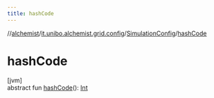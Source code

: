 ```yaml
---
title: hashCode
---
```

//[alchemist](../../../index.html)/[it.unibo.alchemist.grid.config](../index.html)/[SimulationConfig](index.html)/[hashCode](hash-code.html)



# hashCode



[jvm]\
abstract fun [hashCode](hash-code.html)(): [Int](https://kotlinlang.org/api/latest/jvm/stdlib/kotlin/-int/index.html)




